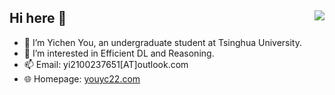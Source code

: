 ## Hi here 👋 <img align="right" src="https://visitor-badge.laobi.icu/badge?page_id=youyc22.youyc22">
<!--![visitors](https://komarev.com/ghpvc/?username=youyc22)-->
- 🌱 I’m Yichen You, an undergraduate student at Tsinghua University.
- 🔭 I’m interested in Efficient DL and Reasoning.
- 📫 Email: yi2100237651[AT]outlook.com
- 🌐 Homepage: [youyc22.com](https://youyc22.com)
<!-- - 🎓 Google scholar: [Yichen You](https://scholar.google.com/citations?user=Hzg5gXYAAAAJ) -->
<!--- 💻 I'm a member of the Software Department of THUEE, responsible for leading the front-end of eesast.com.-->

<!--### :bar_chart: Metrics!-->

<!--
![Yichen You's Github stats](https://github-readme-stats.vercel.app/api?username=youyc22&show_icons=true&count_private=true&theme=tokyonight&border_color=000000&title_color=0366D6&bg_color=45,0D1117,0D1117,7223DA)-->

<!--### :trophy: Achievements

![trophy](https://github-profile-trophy.vercel.app/?username=youyc22&theme=radical&margin-w=15&margin-h=15&no-bg=false&no-frame=false&rank=SSS,SS,S,AAA,AA,A,UNKNOWN,SECRET-->

<!--![Yichen You's Top Langs](https://github-readme-stats.vercel.app/api/top-langs/?username=youyc22&langs_count=10&layout=compact&count_private=true&theme=tokyonight&border_color=000000&title_color=0366D6&bg_color=45,0D1117,0D1117,7223DA)

-->

<!--
**youyc22/youyc22** is a ✨ _special_ ✨ repository because its `README.md` (this file) appears on your GitHub profile.

Here are some ideas to get you started:


-->
